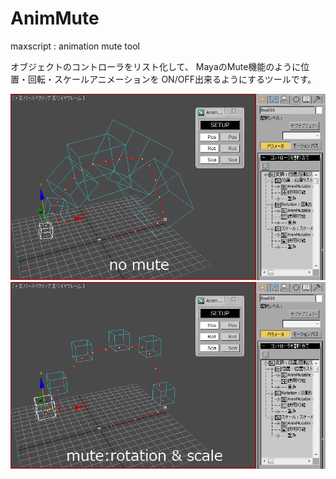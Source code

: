 AnimMute
========

maxscript : animation mute tool

オブジェクトのコントローラをリスト化して、
MayaのMute機能のように位置・回転・スケールアニメーションを
ON/OFF出来るようにするツールです。

![Screenshot](/screenshots/ss_mute_off.png "mute off")
![Screenshot](/screenshots/ss_mute_on.png "mute on")
